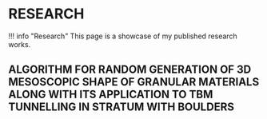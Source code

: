 # __RESEARCH__

!!! info "Research"
    This page is a showcase of my published research works. 

## __ALGORITHM FOR RANDOM GENERATION OF 3D MESOSCOPIC SHAPE OF GRANULAR MATERIALS ALONG WITH ITS APPLICATION TO TBM TUNNELLING IN STRATUM WITH BOULDERS__